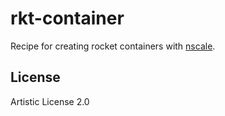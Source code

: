 rkt-container
=================

Recipe for creating rocket containers with
[nscale](http://github.com/nearform/nscale).

License
-------

Artistic License 2.0
